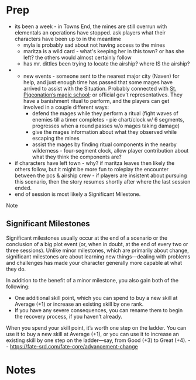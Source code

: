 # Prep
- its been a week - in Towns End, the mines are still overrun with elementals an operations have stopped. ask players what their characters have been up to in the meantime
	- myla is probably sad about not having access to the mines
	- maritza is a wild card - what's keeping her in this town? or has she left? the others would almost certainly follow
	- has mr. dittles been trying to locate the airship? where IS the airship?
- - new events - someone sent to the nearest major city (Naven) for help, and just enough time has passed that some mages have arrived to assist with the Situation. Probably connected with [St. Pigeonation’s magic school](../../Factions/St.%20Pigeonation’s%20magic%20school.md); or official gov't representatives. They have a banishment ritual to perform, and the players can get involved in a couple different ways:
	- defend the mages while they perform a ritual (fight waves of enemies till a timer completes - pie chart/clock w/ 6 segments, progresses when a round passes w/o mages taking damage) 
	- give the mages information about what they observed while escaping the mines
	- assist the mages by finding ritual components in the nearby wilderness - four-segment clock, allow player contribution about what they think the components are?
- if characters have left town - why? if maritza leaves then likely the others follow, but it might be more fun to roleplay the encounter between the pcs & airship crew - if players are insistent about pursuing this scenario, then the story resumes shortly after where the last session ended.
- end of session is most likely a Significant Milestone.

> [!NOTE]
> ## Significant Milestones[](https://fate-srd.com/fate-core/advancement-change#significant-milestones)
> 
> Significant milestones usually occur at the end of a scenario or the conclusion of a big plot event (or, when in doubt, at the end of every two or three sessions). Unlike minor milestones, which are primarily about change, significant milestones are about learning new things—dealing with problems and challenges has made your character generally more capable at what they do.
> 
> In addition to the benefit of a minor milestone, you also gain both of the following:
> 
> - One additional skill point, which you can spend to buy a new skill at Average (+1) or increase an existing skill by one rank.
> - If you have any severe consequences, you can rename them to begin the recovery process, if you haven’t already.
> 
> When you spend your skill point, it’s worth one step on the ladder. You can use it to buy a new skill at Average (+1), or you can use it to increase an existing skill by one step on the ladder—say, from Good (+3) to Great (+4).
> -- https://fate-srd.com/fate-core/advancement-change

# Notes
